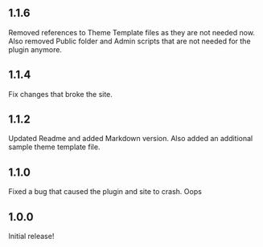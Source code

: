 ## 1.1.6

Removed references to Theme Template files as they are not needed now. Also removed Public folder and Admin scripts that are not needed for the plugin anymore.

## 1.1.4

Fix changes that broke the site.

## 1.1.2

Updated Readme and added Markdown version. Also added an additional sample theme template file.

## 1.1.0

Fixed a bug that caused the plugin and site to crash. Oops

## 1.0.0

Initial release!
